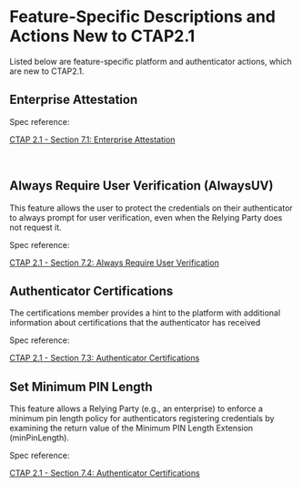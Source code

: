 #  Feature-Specific Descriptions and Actions New to CTAP2.1

Listed below are feature-specific platform and authenticator actions, which are new to CTAP2.1.
<br />

## Enterprise Attestation

Spec reference:

[CTAP 2.1 - Section 7.1: Enterprise Attestation](https://fidoalliance.org/specs/fido-v2.1-ps-20210615/fido-client-to-authenticator-protocol-v2.1-ps-20210615.html#sctn-feature-descriptions-enterp-attstn)

<br />

## Always Require User Verification (AlwaysUV)

 
This feature allows the user to protect the credentials on their authenticator to always prompt for user verification, even when the Relying Party does not request it.

Spec reference:

[CTAP 2.1 - Section 7.2: Always Require User Verification](https://fidoalliance.org/specs/fido-v2.1-ps-20210615/fido-client-to-authenticator-protocol-v2.1-ps-20210615.html#sctn-feature-descriptions-alwaysUv)
<br />

## Authenticator Certifications

The certifications member provides a hint to the platform with additional information about certifications that the authenticator has received

Spec reference:

[CTAP 2.1 - Section 7.3: Authenticator Certifications](https://fidoalliance.org/specs/fido-v2.1-ps-20210615/fido-client-to-authenticator-protocol-v2.1-ps-20210615.html#sctn-feature-descriptions-certifications)
<br />

## Set Minimum PIN Length

This feature allows a Relying Party (e.g., an enterprise) to enforce a minimum pin length policy for authenticators registering credentials by examining the return value of the Minimum PIN Length Extension (minPinLength).

Spec reference:

[CTAP 2.1 - Section 7.4: Authenticator Certifications](https://fidoalliance.org/specs/fido-v2.1-ps-20210615/fido-client-to-authenticator-protocol-v2.1-ps-20210615.html#sctn-feature-descriptions-minPinLength)